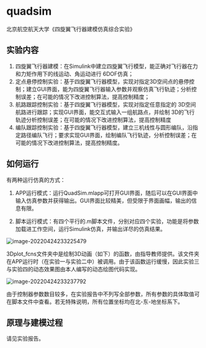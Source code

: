 # quadsim
 北京航空航天大学《四旋翼飞行器建模仿真综合实验》

## 实验内容

1.  四旋翼飞行器建模：在Simulink中建立四旋翼飞行模型，能正确对飞行器在力和力矩作用下的线运动、角运动进行 6DOF仿真；
2.  定点悬停控制实验：基于四旋翼飞行器模型，实现对指定3D空间点的悬停控制；建立GUI界面，能为四旋翼飞行器输入参数并观察仿真飞行轨迹；分析控制误差；在可能的情况下改进控制算法，提高控制精度；
3. 航路跟踪控制实验：基于四旋翼飞行器模型，实现对指定任意指定的 3D空间航路进行跟踪；实现GUI界面，能交互式输入一组航路点，并绘制 3D的飞行轨迹分析控制误差；在可能的情况下改进控制算法，提高控制精度
4. 编队跟踪控制实验：基于四旋翼飞行器模型，建立三机线性与圆形编队，沿指定路径编队飞行；要求实现GUI界面，绘制编队飞行轨迹，分析控制误差；在可能的情况下改进控制算法，提高控制精度。

## 如何运行

有两种运行仿真的方式：

1. APP运行模式：运行QuadSim.mlapp可打开GUI界面，随后可以在GUI界面中输入仿真参数并获得输出。GUI界面比较精美，但受限于界面画幅，输出的信息有限。

2. 脚本运行模式：有四个平行的.m脚本文件，分别对应四个实验，功能是将参数加载进工作空间，运行Simulink仿真，并输出详尽的仿真结果。

![image-20220424233225479](https://raw.githubusercontent.com/Amos-Chen98/Image_bed/main/2022/20220424233225.png)

3Dplot_fcns文件夹中是绘制3D动画（如下）的函数，由指导教师提供。该文件夹在APP运行时（在实验一与实验二中）被调用。由于该函数运行缓慢，因此实验三与实验四的动态效果图由本人编写的动态绘图代码实现。

![image-20220424233237792](https://raw.githubusercontent.com/Amos-Chen98/Image_bed/main/2022/20220424233237.png)

由于控制器参数数目较多，在实验报告中不列写全部参数，所有参数的具体取值可在脚本文件中查看。若无特殊说明，所有位置坐标均在北-东-地坐标系下。

## 原理与建模过程

请见实验报告。
